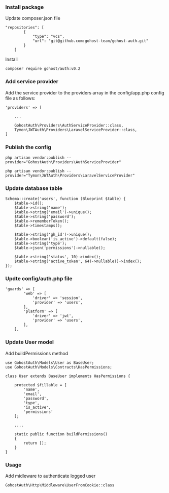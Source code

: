 

### Install package

Update composer.json file

```
"repositories": [
        {
            "type": "vcs",
            "url": "git@github.com:gohost-team/gohost-auth.git"
        }
    ]
```

Install

```
composer require gohost/auth:v0.2
```

### Add service provider

Add the service provider to the providers array in the config/app.php config file as follows:

```
'providers' => [

    ...

    GohostAuth\Providers\AuthServiceProvider::class,
    Tymon\JWTAuth\Providers\LaravelServiceProvider::class,
]
```

### Publish the config

```
php artisan vendor:publish --provider="GohostAuth\Providers\AuthServiceProvider"

php artisan vendor:publish --provider="Tymon\JWTAuth\Providers\LaravelServiceProvider"
```

### Update database table

```
Schema::create('users', function (Blueprint $table) {
    $table->id();
    $table->string('name');
    $table->string('email')->unique();
    $table->string('password');
    $table->rememberToken();
    $table->timestamps();

    $table->string('gh_id')->unique();
    $table->boolean('is_active')->default(false);
    $table->string('type');
    $table->json('permissions')->nullable();    

    $table->string('status', 10)->index();
    $table->string('active_token', 64)->nullable()->index();
});
```

### Updte config/auth.php file

```
'guards' => [
        'web' => [
            'driver' => 'session',
            'provider' => 'users',
        ],
        'platform' => [
            'driver' => 'jwt',
            'provider' => 'users',
        ],
    ],
```

### Update User model

Add buildPermissions method

```
use GohostAuth\Models\User as BaseUser;
use GohostAuth\Models\Contracts\HasPermissions;

class User extends BaseUser implements HasPermissions {

    protected $fillable = [
        'name',
        'email',
        'password',
        'type',
        'is_active',        
        'permissions'
    ];

    ....

    static public function buildPermissions()
    {
        return [];
    }
}
```

### Usage

Add midleware to authenticate logged user

```
GohostAuth\Http\Middleware\UserFromCookie::class
```